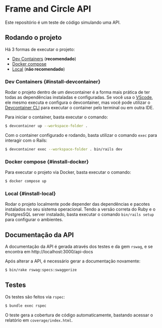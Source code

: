 # Frame and Circle API

Este repositório é um teste de código simulando uma API.

## Rodando o projeto

Há 3 formas de executar o projeto:
- [Dev Containers](#install-devcontainer) (**recomendado**)
- [Docker compose](#install-docker)
- [Local](#install-local) (**não recomendado**)

### Dev Containers {#install-devcontainer}

Rodar o projeto dentro de um devcontainer é a forma mais prática de ter todas as dependências instaladas e configuradas.
Se você usa o [VScode](https://code.visualstudio.com/), ele mesmo executa e configura o devcontainer, mas você pode utilizar o [Devcontainer CLI](https://github.com/devcontainers/cli) para executar o container pelo terminal ou em outra IDE.

Para iniciar o container, basta executar o comando:
```bash
$ devcontainer up --workspace-folder .
```

Com o container configurado e rodando, basta utilizar o comando `exec` para interagir com o Rails:
```bash
$ devcontainer exec --workspace-folder . bin/rails dev
```

### Docker compose {#install-docker}

Para executar o projeto via Docker, basta executar o comando:

```bash
$ docker compose up
```

### Local {#install-local}

Rodar o projeto localmente pode depender das dependências e pacotes instalados no seu sistema operacional. Tendo a versão correta do Ruby e o PostgresSQL server instalado, basta executar o comando `bin/rails setup` para configurar o ambientes.

## Documentação da API

A documentação da API é gerada através dos testes e da gem `rswag`, e se encontra em http://localhost:3000/api-docs

Após alterar a API, é necessário gerar a documentação novamente:

```bash
$ bin/rake rswag:specs:swaggerize
```

## Testes

Os testes são feitos via `rspec`:

```bash
$ bundle exec rspec
```

O teste gera a cobertura de código automaticamente, bastando acessar o relatório em `coverage/index.html`.
